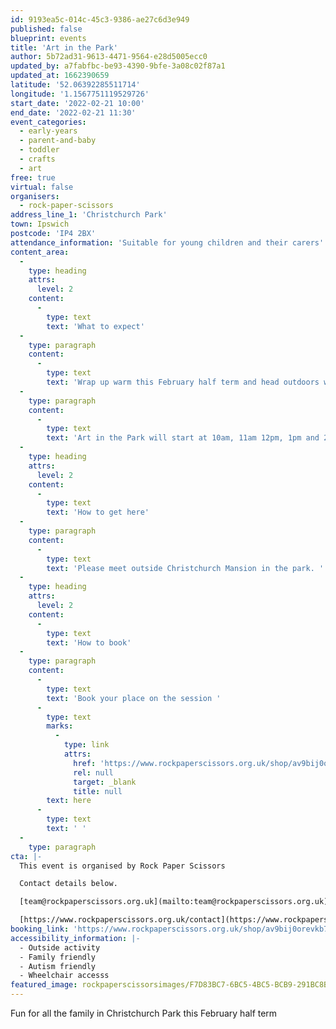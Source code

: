 ```yaml
---
id: 9193ea5c-014c-45c3-9386-ae27c6d3e949
published: false
blueprint: events
title: 'Art in the Park'
author: 5b72ad31-9613-4471-9564-e28d5005ecc0
updated_by: a7fabfbc-be93-4390-9bfe-3a08c02f87a1
updated_at: 1662390659
latitude: '52.06392285511714'
longitude: '1.1567751119529726'
start_date: '2022-02-21 10:00'
end_date: '2022-02-21 11:30'
event_categories:
  - early-years
  - parent-and-baby
  - toddler
  - crafts
  - art
free: true
virtual: false
organisers:
  - rock-paper-scissors
address_line_1: 'Christchurch Park'
town: Ipswich
postcode: 'IP4 2BX'
attendance_information: 'Suitable for young children and their carers'
content_area:
  -
    type: heading
    attrs:
      level: 2
    content:
      -
        type: text
        text: 'What to expect'
  -
    type: paragraph
    content:
      -
        type: text
        text: 'Wrap up warm this February half term and head outdoors with Rock Paper Scissors. Meet outside Christchurch Mansion in Christchurch park and go on a making journey. Using animal and nature themes, there will be fun for all the family.  There will be a short walk to draw and paint, collect nature finds and then come back to the front of the mansion to do some more creating!'
  -
    type: paragraph
    content:
      -
        type: text
        text: 'Art in the Park will start at 10am, 11am 12pm, 1pm and 2pm and each session will run for approximately 90 minutes. '
  -
    type: heading
    attrs:
      level: 2
    content:
      -
        type: text
        text: 'How to get here'
  -
    type: paragraph
    content:
      -
        type: text
        text: 'Please meet outside Christchurch Mansion in the park. '
  -
    type: heading
    attrs:
      level: 2
    content:
      -
        type: text
        text: 'How to book'
  -
    type: paragraph
    content:
      -
        type: text
        text: 'Book your place on the session '
      -
        type: text
        marks:
          -
            type: link
            attrs:
              href: 'https://www.rockpaperscissors.org.uk/shop/av9bij0orevkb7ebilw464r6zpnm4d'
              rel: null
              target: _blank
              title: null
        text: here
      -
        type: text
        text: ' '
  -
    type: paragraph
cta: |-
  This event is organised by Rock Paper Scissors

  Contact details below.

  [team@rockpaperscissors.org.uk](mailto:team@rockpaperscissors.org.uk)

  [https://www.rockpaperscissors.org.uk/contact](https://www.rockpaperscissors.org.uk/contact)
booking_link: 'https://www.rockpaperscissors.org.uk/shop/av9bij0orevkb7ebilw464r6zpnm4d'
accessibility_information: |-
  - Outside activity 
  - Family friendly
  - Autism friendly
  - Wheelchair accesss
featured_image: rockpaperscissorsimages/F7D83BC7-6BC5-4BC5-BCB9-291BC8B56A60.jpeg
---
```

Fun for all the family in Christchurch Park this February half term